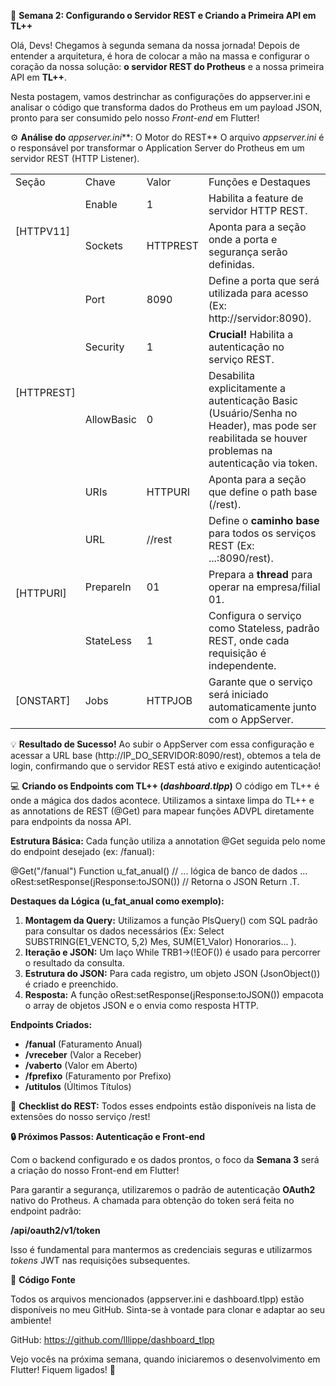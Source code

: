 🚀 **Semana 2: Configurando o Servidor REST e Criando a Primeira API em TL++**

Olá, Devs! Chegamos à segunda semana da nossa jornada! Depois de entender a arquitetura, é hora de colocar a mão na massa e configurar o coração da nossa solução: **o servidor REST do Protheus** e a nossa primeira API em **TL++**.

Nesta postagem, vamos destrinchar as configurações do appserver.ini e analisar o código que transforma dados do Protheus em um payload JSON, pronto para ser consumido pelo nosso *Front-end* em Flutter!

⚙️ **Análise do** *appserver.ini***: O Motor do REST**
O arquivo *appserver.ini* é o responsável por transformar o Application Server do Protheus em um servidor REST (HTTP Listener).

<table>
    <tr>
        <td>Seção</td>
        <td>Chave</td>
        <td>Valor</td>
        <td>Funções e Destaques</td>
    </tr>
    <tr>
        <td rowspan="2">[HTTPV11]</td>
        <td>Enable</td>
        <td>1</td>
        <td>Habilita a feature de servidor HTTP REST.</td>
    </tr>
    <tr>
        <td>Sockets</td>
        <td>HTTPREST</td>
        <td>Aponta para a seção onde a porta e segurança serão definidas.</td>
    </tr>
        <tr>
        <td rowspan="4">[HTTPREST]</td>
        <td>Port</td>
        <td>8090</td>
        <td>Define a porta que será utilizada para acesso (Ex: http://servidor:8090).</td>
    </tr>
    <tr>
        <td>Security</td>
        <td>1</td>
        <td><b>Crucial!</b> Habilita a autenticação no serviço REST.</td>
    </tr>
        <tr>
        <td>AllowBasic</td>
        <td>0</td>
        <td>Desabilita explicitamente a autenticação Basic (Usuário/Senha no Header), mas pode ser reabilitada se houver problemas na autenticação via token.</td>
    </tr>
        <tr>
        <td>URIs</td>
        <td>HTTPURI</td>
        <td>Aponta para a seção que define o path base (/rest).</td>
    </tr>
    <tr>
        <td rowspan="3">[HTTPURI]</td>
        <td>URL</td>
        <td>//rest</td>
        <td>Define o <b>caminho base</b> para todos os serviços REST (Ex: ...:8090/rest).</td>
    </tr>
    <tr>
        <td>PrepareIn</td>
        <td>01</td>
        <td>Prepara a <b>thread</b> para operar na empresa/filial 01.</td>
    </tr>
    <tr>
        <td>StateLess</td>
        <td>1</td>
        <td>Configura o serviço como Stateless, padrão REST, onde cada requisição é independente.</td>
    </tr>
    <tr>
        <td>[ONSTART]</td>
        <td>Jobs</td>
        <td>HTTPJOB</td>
        <td>Garante que o serviço será iniciado automaticamente junto com o AppServer.</td>
    </tr>
</table>

💡 **Resultado de Sucesso!** Ao subir o AppServer com essa configuração e acessar a URL base (http://IP_DO_SERVIDOR:8090/rest), obtemos a tela de login, confirmando que o servidor REST está ativo e exigindo autenticação!

💻 **Criando os Endpoints com TL++ (*dashboard.tlpp*)**
O código em TL++ é onde a mágica dos dados acontece. Utilizamos a sintaxe limpa do TL++ e as annotations de REST (@Get) para mapear funções ADVPL diretamente para endpoints da nossa API.

**Estrutura Básica:**
Cada função utiliza a annotation @Get seguida pelo nome do endpoint desejado (ex: /fanual):

@Get("/fanual")
Function u_fat_anual()
  // ... lógica de banco de dados ...
  oRest:setResponse(jResponse:toJSON()) // Retorna o JSON
Return .T.

**Destaques da Lógica (u_fat_anual como exemplo):**
<ol>
<li><b>Montagem da Query:</b> Utilizamos a função PlsQuery() com SQL padrão para consultar os dados necessários (Ex: Select SUBSTRING(E1_VENCTO, 5,2) Mes, SUM(E1_Valor) Honorarios... ).</li>
<li><b>Iteração e JSON:</b> Um laço While TRB1->(!EOF()) é usado para percorrer o resultado da consulta.</li>
<li><b>Estrutura do JSON:</b> Para cada registro, um objeto JSON (JsonObject()) é criado e preenchido.</li>
<li><b>Resposta:</b> A função oRest:setResponse(jResponse:toJSON()) empacota o array de objetos JSON e o envia como resposta HTTP.</li>
</ol>

**Endpoints Criados:**
<ul>
<li><b>/fanual</b> (Faturamento Anual)</li>
<li><b>/vreceber</b> (Valor a Receber)</li>
<li><b>/vaberto</b> (Valor em Aberto)</li>
<li><b>/fprefixo</b> (Faturamento por Prefixo)</li>
<li><b>/utitulos</b> (Últimos Títulos)</li>
</ul>

🎯 **Checklist do REST:** Todos esses endpoints estão disponíveis na lista de extensões do nosso serviço /rest!

**🔒 Próximos Passos: Autenticação e Front-end**

Com o backend configurado e os dados prontos, o foco da **Semana 3** será a criação do nosso Front-end em Flutter!

Para garantir a segurança, utilizaremos o padrão de autenticação **OAuth2** nativo do Protheus. A chamada para obtenção do token será feita no endpoint padrão:

**/api/oauth2/v1/token**

Isso é fundamental para mantermos as credenciais seguras e utilizarmos *tokens* JWT nas requisições subsequentes.

🔗 **Código Fonte**

Todos os arquivos mencionados (appserver.ini e dashboard.tlpp) estão disponíveis no meu GitHub. Sinta-se à vontade para clonar e adaptar ao seu ambiente!

GitHub: https://github.com/lllippe/dashboard_tlpp

Vejo vocês na próxima semana, quando iniciaremos o desenvolvimento em Flutter! Fiquem ligados! 🚀

